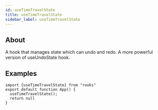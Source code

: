 ```yaml
---
id: useTimeTravelState
title: useTimeTravelState
sidebar_label: useTimeTravelState
---
```


## About

A hook that manages state which can undo and redo. A more powerful version of useUndoState hook.

## Examples

```tsx
import {useTimeTravelState} from "rooks"
export default function App() {
  useTimeTravelState();
  return null
}
```
